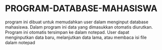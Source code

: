 # PROGRAM-DATABASE-MAHASISWA
program ini dibuat untuk memudahkan user dalam menginput database mahasiswa. Dalam program ini data yang dimasukkan otomatis diurutkan.
Program ini otomatis tersimpan ke dalam notepad.
User dapat menginputkan data baru, melanjutkan data lama, atau membaca isi file dalam notepad
